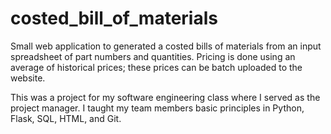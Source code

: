 # costed_bill_of_materials

Small web application to generated a costed bills of materials from an input spreadsheet of part numbers and quantities. Pricing is done using an average of historical prices; these prices can be batch uploaded to the website. 

This was a project for my software engineering class where I served as the project manager. I taught my team members basic principles in Python, Flask, SQL, HTML, and Git.


